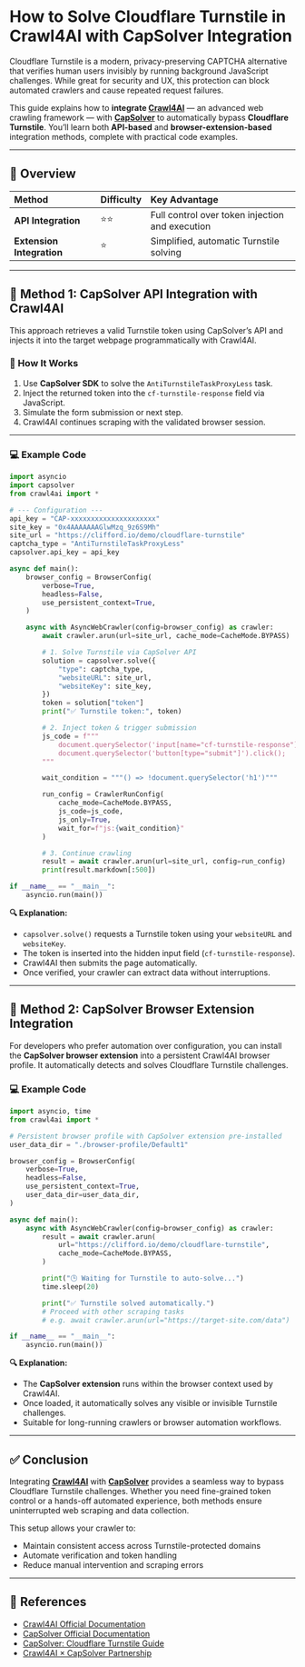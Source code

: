 

# How to Solve Cloudflare Turnstile in Crawl4AI with CapSolver Integration

Cloudflare Turnstile is a modern, privacy-preserving CAPTCHA alternative that verifies human users invisibly by running background JavaScript challenges.
While great for security and UX, this protection can block automated crawlers and cause repeated request failures.

This guide explains how to **integrate [Crawl4AI](https://docs.crawl4ai.com/)** — an advanced web crawling framework — with **[CapSolver](https://dashboard.capsolver.com/passport/login/?utm_source=github&utm_medium=integration&utm_campaign=crawl4ai-turnstile)** to automatically bypass **Cloudflare Turnstile**.
You’ll learn both **API-based** and **browser-extension-based** integration methods, complete with practical code examples.

---

## 🚀 Overview

| Method                    | Difficulty | Key Advantage                                   |
| :------------------------ | :--------- | :---------------------------------------------- |
| **API Integration**       | ⭐⭐      | Full control over token injection and execution |
| **Extension Integration** | ⭐         | Simplified, automatic Turnstile solving         |

---

## 🧠 Method 1: CapSolver API Integration with Crawl4AI

This approach retrieves a valid Turnstile token using CapSolver’s API and injects it into the target webpage programmatically with Crawl4AI.

### 🔧 How It Works

1. Use **CapSolver SDK** to solve the `AntiTurnstileTaskProxyLess` task.
2. Inject the returned token into the `cf-turnstile-response` field via JavaScript.
3. Simulate the form submission or next step.
4. Crawl4AI continues scraping with the validated browser session.

---

### 💻 Example Code

```python
import asyncio
import capsolver
from crawl4ai import *

# --- Configuration ---
api_key = "CAP-xxxxxxxxxxxxxxxxxxxxx"
site_key = "0x4AAAAAAAGlwMzq_9z6S9Mh"
site_url = "https://clifford.io/demo/cloudflare-turnstile"
captcha_type = "AntiTurnstileTaskProxyLess"
capsolver.api_key = api_key

async def main():
    browser_config = BrowserConfig(
        verbose=True,
        headless=False,
        use_persistent_context=True,
    )

    async with AsyncWebCrawler(config=browser_config) as crawler:
        await crawler.arun(url=site_url, cache_mode=CacheMode.BYPASS)

        # 1. Solve Turnstile via CapSolver API
        solution = capsolver.solve({
            "type": captcha_type,
            "websiteURL": site_url,
            "websiteKey": site_key,
        })
        token = solution["token"]
        print("✅ Turnstile token:", token)

        # 2. Inject token & trigger submission
        js_code = f"""
            document.querySelector('input[name="cf-turnstile-response"]').value = '{token}';
            document.querySelector('button[type="submit"]').click();
        """

        wait_condition = """() => !document.querySelector('h1')"""

        run_config = CrawlerRunConfig(
            cache_mode=CacheMode.BYPASS,
            js_code=js_code,
            js_only=True,
            wait_for=f"js:{wait_condition}"
        )

        # 3. Continue crawling
        result = await crawler.arun(url=site_url, config=run_config)
        print(result.markdown[:500])

if __name__ == "__main__":
    asyncio.run(main())
```

**🔍 Explanation:**

* `capsolver.solve()` requests a Turnstile token using your `websiteURL` and `websiteKey`.
* The token is inserted into the hidden input field (`cf-turnstile-response`).
* Crawl4AI then submits the page automatically.
* Once verified, your crawler can extract data without interruptions.

---

## 🧩 Method 2: CapSolver Browser Extension Integration

For developers who prefer automation over configuration, you can install the **CapSolver browser extension** into a persistent Crawl4AI browser profile.
It automatically detects and solves Cloudflare Turnstile challenges.

### 💻 Example Code

```python
import asyncio, time
from crawl4ai import *

# Persistent browser profile with CapSolver extension pre-installed
user_data_dir = "./browser-profile/Default1"

browser_config = BrowserConfig(
    verbose=True,
    headless=False,
    use_persistent_context=True,
    user_data_dir=user_data_dir,
)

async def main():
    async with AsyncWebCrawler(config=browser_config) as crawler:
        result = await crawler.arun(
            url="https://clifford.io/demo/cloudflare-turnstile",
            cache_mode=CacheMode.BYPASS,
        )

        print("🕒 Waiting for Turnstile to auto-solve...")
        time.sleep(20)

        print("✅ Turnstile solved automatically.")
        # Proceed with other scraping tasks
        # e.g. await crawler.arun(url="https://target-site.com/data")

if __name__ == "__main__":
    asyncio.run(main())
```

**🔍 Explanation:**

* The **CapSolver extension** runs within the browser context used by Crawl4AI.
* Once loaded, it automatically solves any visible or invisible Turnstile challenges.
* Suitable for long-running crawlers or browser automation workflows.

---

## ✅ Conclusion

Integrating **[Crawl4AI](https://docs.crawl4ai.com/)** with **[CapSolver](https://dashboard.capsolver.com/passport/login/?utm_source=github&utm_medium=integration&utm_campaign=crawl4ai-turnstile)** provides a seamless way to bypass Cloudflare Turnstile challenges.
Whether you need fine-grained token control or a hands-off automated experience, both methods ensure uninterrupted web scraping and data collection.

This setup allows your crawler to:

* Maintain consistent access across Turnstile-protected domains
* Automate verification and token handling
* Reduce manual intervention and scraping errors

---

## 🧾 References

* [Crawl4AI Official Documentation](https://docs.crawl4ai.com/)
* [CapSolver Official Documentation](https://docs.capsolver.com/)
* [CapSolver: Cloudflare Turnstile Guide](https://docs.capsolver.com/guide/captcha/cloudflare_turnstile/)
* [Crawl4AI × CapSolver Partnership](https://www.capsolver.com/blog/Partners/crawl4ai-capsolver)
